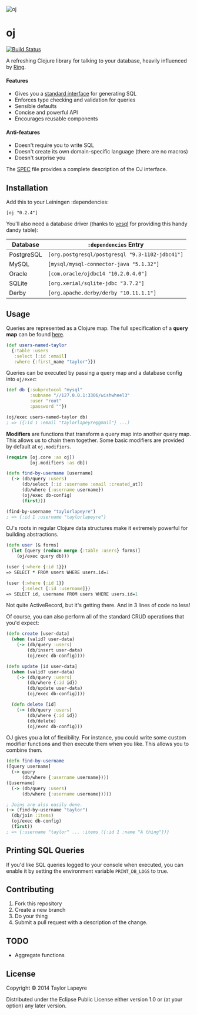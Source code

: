 ![oj](http://i.imgur.com/xEi1K4l.jpg)

# oj

[![Build Status](https://travis-ci.org/taylorlapeyre/oj.svg?branch=master)](https://travis-ci.org/taylorlapeyre/oj)

A refreshing Clojure library for talking to your database, heavily influenced by [Ring][ring].

#### Features
- Gives you a [standard interface](https://github.com/taylorlapeyre/oj/blob/master/doc/SPEC) for generating SQL
- Enforces type checking and validation for queries
- Sensible defaults
- Concise and powerful API
- Encourages reusable components

#### Anti-features
- Doesn't require you to write SQL
- Doesn't create its own domain-specific language (there are no macros)
- Doesn't surprise you


The [SPEC][spec] file provides a complete description of the OJ interface.

## Installation

Add this to your Leiningen :dependencies:

```
[oj "0.2.4"]
```

You'll also need a database driver (thanks to [yesql][yesql] for providing
this handy dandy table):

|Database|`:dependencies` Entry|
|---|---|
|PostgreSQL|`[org.postgresql/postgresql "9.3-1102-jdbc41"]`|
|MySQL|`[mysql/mysql-connector-java "5.1.32"]`|
|Oracle|`[com.oracle/ojdbc14 "10.2.0.4.0"]`|
|SQLite|`[org.xerial/sqlite-jdbc "3.7.2"]`|
|Derby|`[org.apache.derby/derby "10.11.1.1"]`|

## Usage

Queries are represented as a Clojure map. The full specification of a **query map** can be found [here](/doc/SPEC).
``` clojure
(def users-named-taylor
  {:table :users
   :select [:id :email]
   :where {:first_name "taylor"}})
```

Queries can be executed by passing a query map and a database config into `oj/exec`:
``` clojure
(def db {:subprotocol "mysql"
         :subname "//127.0.0.1:3306/wishwheel3"
         :user "root"
         :password ""})

(oj/exec users-named-taylor db)
; => ({:id 1 :email "taylorlapeyre@gmail"} ...)
```

**Modifiers** are functions that transform a query map into another query map. This allows us to chain them together. Some basic modifiers are provided by default at `oj.modifiers`.
``` clojure
(require [oj.core :as oj])
         [oj.modifiers :as db])

(defn find-by-username [username]
  (-> (db/query :users)
      (db/select [:id :username :email :created_at])
      (db/where {:username username})
      (oj/exec db-config)
      (first)))

(find-by-username "taylorlapeyre")
; => {:id 1 :username "taylorlapeyre"}
```

OJ's roots in regular Clojure data structures make it extremely powerful for building abstractions.
``` clojure
(defn user [& forms]
  (let [query (reduce merge {:table :users} forms)]
    (oj/exec query db)))

(user {:where {:id 1}})
=> SELECT * FROM users WHERE users.id=1

(user {:where {:id 1}}
      {:select [:id :username]})
=> SELECT id, username FROM users WHERE users.id=1
```

Not quite ActiveRecord, but it's getting there. And in 3 lines of code no less!

Of course, you can also perform all of the standard CRUD operations that you'd expect:
``` clojure
(defn create [user-data]
  (when (valid? user-data)
    (-> (db/query :users)
        (db/insert user-data)
        (oj/exec db-config))))

(defn update [id user-data]
  (when (valid? user-data)
    (-> (db/query :users)
        (db/where {:id id})
        (db/update user-data)
        (oj/exec db-config))))

  (defn delete [id]
    (-> (db/query :users)
        (db/where {:id id})
        (db/delete)
        (oj/exec db-config)))
  ```

OJ gives you a lot of flexibility. For instance, you could write some custom modifier functions and then execute them when you like. This allows you to combine them.
  ``` clojure
(defn find-by-username
  ([query username]
    (-> query
        (db/where {:username username})))
  ([username]
    (-> (db/query :users)
        (db/where {:username username}))))

; Joins are also easily done.
(-> (find-by-username "taylor")
    (db/join :items)
    (oj/exec db-config)
    (first))
; => {:username "taylor" ... :items ({:id 1 :name "A thing"})}
```

## Printing SQL Queries

If you'd like SQL queries logged to your console when executed, you can enable it by setting the environment variable `PRINT_DB_LOGS` to true.

## Contributing

1. Fork this repository
2. Create a new branch
3. Do your thing
4. Submit a pull request with a description of the change.

## TODO

- Aggregate functions


## License

Copyright © 2014 Taylor Lapeyre

Distributed under the Eclipse Public License either version 1.0 or (at
your option) any later version.

[yesql]: https://github.com/krisajenkins/yesql
[ring]: https://github.com/ring-clojure/ring
[spec]: /doc/SPEC
